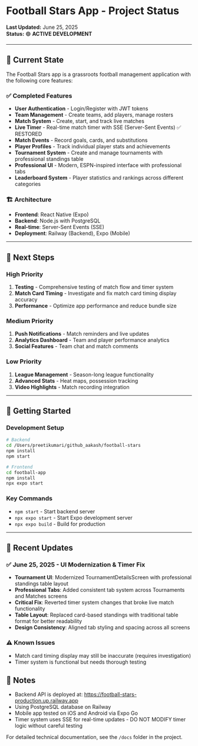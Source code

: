 # Football Stars App - Project Status

**Last Updated:** June 25, 2025  
**Status:** 🟢 **ACTIVE DEVELOPMENT**

---

## 📱 Current State

The Football Stars app is a grassroots football management application with the following core features:

### ✅ Completed Features
- **User Authentication** - Login/Register with JWT tokens
- **Team Management** - Create teams, add players, manage rosters
- **Match System** - Create, start, and track live matches
- **Live Timer** - Real-time match timer with SSE (Server-Sent Events) ✅ RESTORED
- **Match Events** - Record goals, cards, and substitutions
- **Player Profiles** - Track individual player stats and achievements
- **Tournament System** - Create and manage tournaments with professional standings table
- **Professional UI** - Modern, ESPN-inspired interface with professional tabs
- **Leaderboard System** - Player statistics and rankings across different categories

### 🏗️ Architecture
- **Frontend**: React Native (Expo)
- **Backend**: Node.js with PostgreSQL
- **Real-time**: Server-Sent Events (SSE)
- **Deployment**: Railway (Backend), Expo (Mobile)

---

## 🎯 Next Steps

### High Priority
1. **Testing** - Comprehensive testing of match flow and timer system
2. **Match Card Timing** - Investigate and fix match card timing display accuracy
3. **Performance** - Optimize app performance and reduce bundle size

### Medium Priority
1. **Push Notifications** - Match reminders and live updates
2. **Analytics Dashboard** - Team and player performance analytics
3. **Social Features** - Team chat and match comments

### Low Priority
1. **League Management** - Season-long league functionality
2. **Advanced Stats** - Heat maps, possession tracking
3. **Video Highlights** - Match recording integration

---

## 🚀 Getting Started

### Development Setup
```bash
# Backend
cd /Users/preetikumari/github_aakash/football-stars
npm install
npm start

# Frontend
cd football-app
npm install
npx expo start
```

### Key Commands
- `npm start` - Start backend server
- `npx expo start` - Start Expo development server
- `npx expo build` - Build for production

---

## 📝 Recent Updates

### ✅ June 25, 2025 - UI Modernization & Timer Fix
- **Tournament UI**: Modernized TournamentDetailsScreen with professional standings table layout
- **Professional Tabs**: Added consistent tab system across Tournaments and Matches screens
- **Critical Fix**: Reverted timer system changes that broke live match functionality
- **Table Layout**: Replaced card-based standings with traditional table format for better readability
- **Design Consistency**: Aligned tab styling and spacing across all screens

### ⚠️ Known Issues
- Match card timing display may still be inaccurate (requires investigation)
- Timer system is functional but needs thorough testing

## 📝 Notes

- Backend API is deployed at: https://football-stars-production.up.railway.app
- Using PostgreSQL database on Railway
- Mobile app tested on iOS and Android via Expo Go
- Timer system uses SSE for real-time updates - DO NOT MODIFY timer logic without careful testing

For detailed technical documentation, see the `/docs` folder in the project.